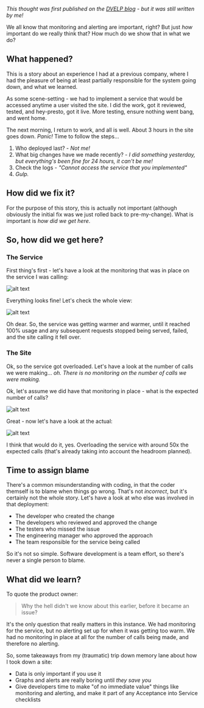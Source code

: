 _This thought was first published on the [DVELP blog](https://dvelp.co.uk/articles/monitoring-and-alerting) - but it was still written by me!_

We all know that monitoring and alerting are important, right? But just _how_ important do we really think that? How much do we show that in what we do?

## What happened?

This is a story about an experience I had at a previous company, where I had the pleasure of being at least partially responsible for the system going down, and what we learned.

As some scene-setting - we had to implement a service that would be accessed anytime a user visited the site. I did the work, got it reviewed, tested, and hey-presto, got it live. More testing, ensure nothing went bang, and went home.

The next morning, I return to work, and all is well. About 3 hours in the site goes down. _Panic!_ Time to follow the steps...

1. Who deployed last? - _Not me!_
2. What big changes have we made recently? - _I did something yesterday, but everything's been fine for 24 hours, it can't be me!_
3. Check the logs - _"Cannot access the service that you implemented"_
4. _Gulp._

## How did we fix it?

For the purpose of this story, this is actually not important (although obviously the initial fix was we just rolled back to pre-my-change). What is important is _how did we get here_.

## So, how did we get here?

### The Service

First thing's first - let's have a look at the monitoring that was in place on the service I was calling:

![alt text](https://dvelp-production.s3.amazonaws.com/uploads/image/file/176/x_large_1568038815-tol_service_initial.PNG "Service - Initial")

Everything looks fine! Let's check the whole view:

![alt text](https://dvelp-production.s3.amazonaws.com/uploads/image/file/177/x_large_1568038850-tol_service_final.PNG "Service - Final")

Oh dear. So, the service was getting warmer and warmer, until it reached 100% usage and any subsequent requests stopped being served, failed, and the site calling it fell over.

### The Site

Ok, so the service got overloaded. Let's have a look at the number of calls we were making... _oh. There is no monitoring on the number of calls we were making._

Ok, let's assume we did have that monitoring in place - what is the expected number of calls?

![alt text](https://dvelp-production.s3.amazonaws.com/uploads/image/file/178/x_large_1568038873-tol_site_expected.PNG "Site Expected")

Great - now let's have a look at the actual:

![alt text](https://dvelp-production.s3.amazonaws.com/uploads/image/file/177/x_large_1568038850-tol_service_final.PNG "Site Actual")

I think that would do it, yes. Overloading the service with around 50x the expected calls (that's already taking into account the headroom planned).

## Time to assign blame

There's a common misunderstanding with coding, in that the coder themself is to blame when things go wrong. That's not _incorrect_, but it's certainly not the whole story. Let's have a look at who else was involved in that deployment:

- The developer who created the change
- The developers who reviewed and approved the change
- The testers who missed the issue
- The engineering manager who approved the approach
- The team responsible for the service being called

So it's not so simple. Software development is a team effort, so there's never a single person to blame.

## What did we learn?

To quote the product owner:

> Why the hell didn't we know about this earlier, before it became an issue?

It's the only question that really matters in this instance. We had monitoring for the service, but no alerting set up for when it was getting too warm. We had no monitoring in place at all for the number of calls being made, and therefore no alerting.

So, some takeaways from my (traumatic) trip down memory lane about how I took down a site:

- Data is only important if you use it
- Graphs and alerts are really boring until _they save you_
- Give developers time to make "of no immediate value" things like monitoring and alerting, and make it part of any Acceptance into Service checklists

